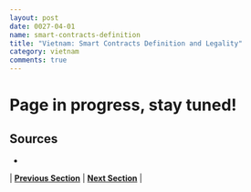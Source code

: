 ```yaml
---
layout: post
date: 0027-04-01
name: smart-contracts-definition
title: "Vietnam: Smart Contracts Definition and Legality"
category: vietnam
comments: true
---
```

# Page in progress, stay tuned!

Sources
-- 
- 


| **[Previous Section]( https://neo-project.github.io/global-blockchain-compliance-hub//vietnam/vietnam-final-liability.html)** | **[Next Section]( https://neo-project.github.io/global-blockchain-compliance-hub//vietnam/vietnam-dispute-resolution.html)** |
